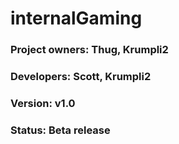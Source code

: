 # **internalGaming**

### Project owners: Thug, Krumpli2
### Developers: Scott, Krumpli2
### Version: v1.0
### Status: Beta release

